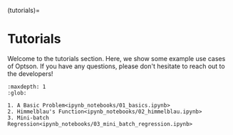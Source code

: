 (tutorials)=
# Tutorials
Welcome to the tutorials section. Here, we show some example use cases of Optson.
If you have any questions, please don't hesitate to reach out to the developers!


```{toctree}
:maxdepth: 1
:glob:

1. A Basic Problem<ipynb_notebooks/01_basics.ipynb>
2. Himmelblau's Function<ipynb_notebooks/02_himmelblau.ipynb>
3. Mini-batch Regression<ipynb_notebooks/03_mini_batch_regression.ipynb>

```
